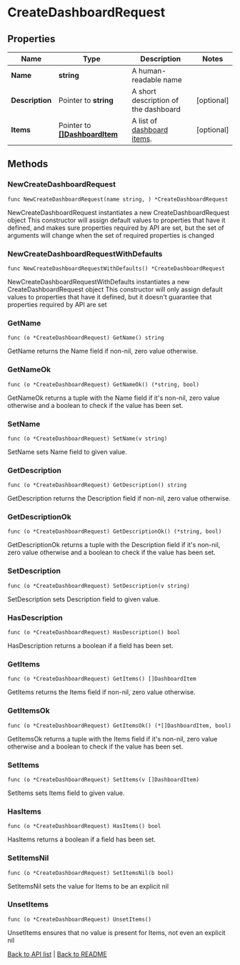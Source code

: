 # CreateDashboardRequest

## Properties

Name | Type | Description | Notes
------------ | ------------- | ------------- | -------------
**Name** | **string** | A human-readable name | 
**Description** | Pointer to **string** | A short description of the dashboard | [optional] 
**Items** | Pointer to [**[]DashboardItem**](DashboardItem.md) | A list of [dashboard items](#dashboard-item). | [optional] 

## Methods

### NewCreateDashboardRequest

`func NewCreateDashboardRequest(name string, ) *CreateDashboardRequest`

NewCreateDashboardRequest instantiates a new CreateDashboardRequest object
This constructor will assign default values to properties that have it defined,
and makes sure properties required by API are set, but the set of arguments
will change when the set of required properties is changed

### NewCreateDashboardRequestWithDefaults

`func NewCreateDashboardRequestWithDefaults() *CreateDashboardRequest`

NewCreateDashboardRequestWithDefaults instantiates a new CreateDashboardRequest object
This constructor will only assign default values to properties that have it defined,
but it doesn't guarantee that properties required by API are set

### GetName

`func (o *CreateDashboardRequest) GetName() string`

GetName returns the Name field if non-nil, zero value otherwise.

### GetNameOk

`func (o *CreateDashboardRequest) GetNameOk() (*string, bool)`

GetNameOk returns a tuple with the Name field if it's non-nil, zero value otherwise
and a boolean to check if the value has been set.

### SetName

`func (o *CreateDashboardRequest) SetName(v string)`

SetName sets Name field to given value.


### GetDescription

`func (o *CreateDashboardRequest) GetDescription() string`

GetDescription returns the Description field if non-nil, zero value otherwise.

### GetDescriptionOk

`func (o *CreateDashboardRequest) GetDescriptionOk() (*string, bool)`

GetDescriptionOk returns a tuple with the Description field if it's non-nil, zero value otherwise
and a boolean to check if the value has been set.

### SetDescription

`func (o *CreateDashboardRequest) SetDescription(v string)`

SetDescription sets Description field to given value.

### HasDescription

`func (o *CreateDashboardRequest) HasDescription() bool`

HasDescription returns a boolean if a field has been set.

### GetItems

`func (o *CreateDashboardRequest) GetItems() []DashboardItem`

GetItems returns the Items field if non-nil, zero value otherwise.

### GetItemsOk

`func (o *CreateDashboardRequest) GetItemsOk() (*[]DashboardItem, bool)`

GetItemsOk returns a tuple with the Items field if it's non-nil, zero value otherwise
and a boolean to check if the value has been set.

### SetItems

`func (o *CreateDashboardRequest) SetItems(v []DashboardItem)`

SetItems sets Items field to given value.

### HasItems

`func (o *CreateDashboardRequest) HasItems() bool`

HasItems returns a boolean if a field has been set.

### SetItemsNil

`func (o *CreateDashboardRequest) SetItemsNil(b bool)`

 SetItemsNil sets the value for Items to be an explicit nil

### UnsetItems
`func (o *CreateDashboardRequest) UnsetItems()`

UnsetItems ensures that no value is present for Items, not even an explicit nil

[Back to API list](../README.md#documentation-for-api-endpoints) | [Back to README](../README.md)


